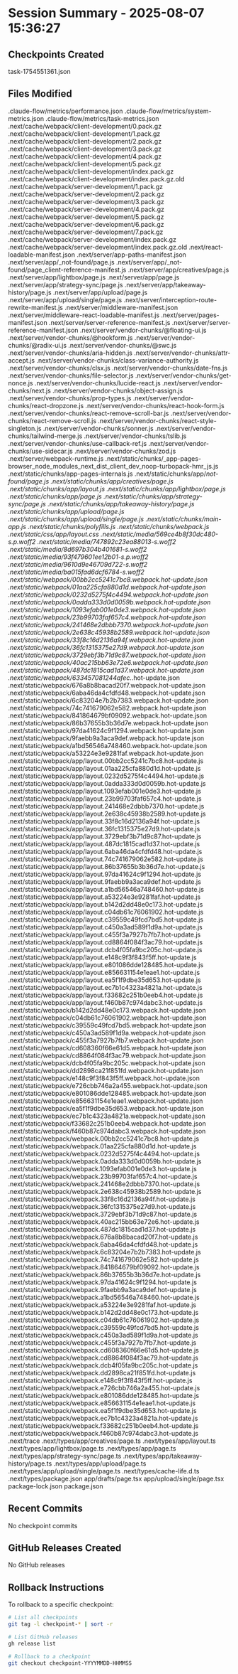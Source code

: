 # Session Summary - 2025-08-07 15:36:27

## Checkpoints Created
task-1754551361.json

## Files Modified
.claude-flow/metrics/performance.json
.claude-flow/metrics/system-metrics.json
.claude-flow/metrics/task-metrics.json
.next/cache/webpack/client-development/0.pack.gz
.next/cache/webpack/client-development/1.pack.gz
.next/cache/webpack/client-development/2.pack.gz
.next/cache/webpack/client-development/3.pack.gz
.next/cache/webpack/client-development/4.pack.gz
.next/cache/webpack/client-development/5.pack.gz
.next/cache/webpack/client-development/index.pack.gz
.next/cache/webpack/client-development/index.pack.gz.old
.next/cache/webpack/server-development/1.pack.gz
.next/cache/webpack/server-development/2.pack.gz
.next/cache/webpack/server-development/3.pack.gz
.next/cache/webpack/server-development/4.pack.gz
.next/cache/webpack/server-development/5.pack.gz
.next/cache/webpack/server-development/6.pack.gz
.next/cache/webpack/server-development/7.pack.gz
.next/cache/webpack/server-development/index.pack.gz
.next/cache/webpack/server-development/index.pack.gz.old
.next/react-loadable-manifest.json
.next/server/app-paths-manifest.json
.next/server/app/_not-found/page.js
.next/server/app/_not-found/page_client-reference-manifest.js
.next/server/app/creatives/page.js
.next/server/app/lightbox/page.js
.next/server/app/page.js
.next/server/app/strategy-sync/page.js
.next/server/app/takeaway-history/page.js
.next/server/app/upload/page.js
.next/server/app/upload/single/page.js
.next/server/interception-route-rewrite-manifest.js
.next/server/middleware-manifest.json
.next/server/middleware-react-loadable-manifest.js
.next/server/pages-manifest.json
.next/server/server-reference-manifest.js
.next/server/server-reference-manifest.json
.next/server/vendor-chunks/@floating-ui.js
.next/server/vendor-chunks/@hookform.js
.next/server/vendor-chunks/@radix-ui.js
.next/server/vendor-chunks/@swc.js
.next/server/vendor-chunks/aria-hidden.js
.next/server/vendor-chunks/attr-accept.js
.next/server/vendor-chunks/class-variance-authority.js
.next/server/vendor-chunks/clsx.js
.next/server/vendor-chunks/date-fns.js
.next/server/vendor-chunks/file-selector.js
.next/server/vendor-chunks/get-nonce.js
.next/server/vendor-chunks/lucide-react.js
.next/server/vendor-chunks/next.js
.next/server/vendor-chunks/object-assign.js
.next/server/vendor-chunks/prop-types.js
.next/server/vendor-chunks/react-dropzone.js
.next/server/vendor-chunks/react-hook-form.js
.next/server/vendor-chunks/react-remove-scroll-bar.js
.next/server/vendor-chunks/react-remove-scroll.js
.next/server/vendor-chunks/react-style-singleton.js
.next/server/vendor-chunks/sonner.js
.next/server/vendor-chunks/tailwind-merge.js
.next/server/vendor-chunks/tslib.js
.next/server/vendor-chunks/use-callback-ref.js
.next/server/vendor-chunks/use-sidecar.js
.next/server/vendor-chunks/zod.js
.next/server/webpack-runtime.js
.next/static/chunks/_app-pages-browser_node_modules_next_dist_client_dev_noop-turbopack-hmr_js.js
.next/static/chunks/app-pages-internals.js
.next/static/chunks/app/_not-found/page.js
.next/static/chunks/app/creatives/page.js
.next/static/chunks/app/layout.js
.next/static/chunks/app/lightbox/page.js
.next/static/chunks/app/page.js
.next/static/chunks/app/strategy-sync/page.js
.next/static/chunks/app/takeaway-history/page.js
.next/static/chunks/app/upload/page.js
.next/static/chunks/app/upload/single/page.js
.next/static/chunks/main-app.js
.next/static/chunks/polyfills.js
.next/static/chunks/webpack.js
.next/static/css/app/layout.css
.next/static/media/569ce4b8f30dc480-s.p.woff2
.next/static/media/747892c23ea88013-s.woff2
.next/static/media/8d697b304b401681-s.woff2
.next/static/media/93f479601ee12b01-s.p.woff2
.next/static/media/9610d9e46709d722-s.woff2
.next/static/media/ba015fad6dcf6784-s.woff2
.next/static/webpack/00bb2cc5241c7bc8.webpack.hot-update.json
.next/static/webpack/01aa225cfa880d1d.webpack.hot-update.json
.next/static/webpack/0232d5275f4c4494.webpack.hot-update.json
.next/static/webpack/0adda333d0d0059b.webpack.hot-update.json
.next/static/webpack/1093efab001e0de3.webpack.hot-update.json
.next/static/webpack/23b99703faf657c4.webpack.hot-update.json
.next/static/webpack/241468e2dbbb7370.webpack.hot-update.json
.next/static/webpack/2e638c45938b2589.webpack.hot-update.json
.next/static/webpack/33f8c16d2136a94f.webpack.hot-update.json
.next/static/webpack/36fc1315375e27d9.webpack.hot-update.json
.next/static/webpack/3729ebf3b71d9c87.webpack.hot-update.json
.next/static/webpack/40ac215bb63e72e6.webpack.hot-update.json
.next/static/webpack/487dc1815cad1d37.webpack.hot-update.json
.next/static/webpack/633457081244afec._.hot-update.json
.next/static/webpack/676a8b8bacad20f7.webpack.hot-update.json
.next/static/webpack/6aba46da4cfdfd48.webpack.hot-update.json
.next/static/webpack/6c83204e7b2b7383.webpack.hot-update.json
.next/static/webpack/74c741679062e582.webpack.hot-update.json
.next/static/webpack/841864679bf09092.webpack.hot-update.json
.next/static/webpack/86b37655b3b36d7e.webpack.hot-update.json
.next/static/webpack/97da41624c9f1294.webpack.hot-update.json
.next/static/webpack/9faebb9a3aca9def.webpack.hot-update.json
.next/static/webpack/a1bd56546a748460.webpack.hot-update.json
.next/static/webpack/a53224e3e9281faf.webpack.hot-update.json
.next/static/webpack/app/layout.00bb2cc5241c7bc8.hot-update.js
.next/static/webpack/app/layout.01aa225cfa880d1d.hot-update.js
.next/static/webpack/app/layout.0232d5275f4c4494.hot-update.js
.next/static/webpack/app/layout.0adda333d0d0059b.hot-update.js
.next/static/webpack/app/layout.1093efab001e0de3.hot-update.js
.next/static/webpack/app/layout.23b99703faf657c4.hot-update.js
.next/static/webpack/app/layout.241468e2dbbb7370.hot-update.js
.next/static/webpack/app/layout.2e638c45938b2589.hot-update.js
.next/static/webpack/app/layout.33f8c16d2136a94f.hot-update.js
.next/static/webpack/app/layout.36fc1315375e27d9.hot-update.js
.next/static/webpack/app/layout.3729ebf3b71d9c87.hot-update.js
.next/static/webpack/app/layout.487dc1815cad1d37.hot-update.js
.next/static/webpack/app/layout.6aba46da4cfdfd48.hot-update.js
.next/static/webpack/app/layout.74c741679062e582.hot-update.js
.next/static/webpack/app/layout.86b37655b3b36d7e.hot-update.js
.next/static/webpack/app/layout.97da41624c9f1294.hot-update.js
.next/static/webpack/app/layout.9faebb9a3aca9def.hot-update.js
.next/static/webpack/app/layout.a1bd56546a748460.hot-update.js
.next/static/webpack/app/layout.a53224e3e9281faf.hot-update.js
.next/static/webpack/app/layout.b142d2dd48e0c173.hot-update.js
.next/static/webpack/app/layout.c04db61c76061902.hot-update.js
.next/static/webpack/app/layout.c39559c49fcd7bd5.hot-update.js
.next/static/webpack/app/layout.c450a3ad589f1d9a.hot-update.js
.next/static/webpack/app/layout.c455f3a7927b7fb7.hot-update.js
.next/static/webpack/app/layout.cd8864f084f3ac79.hot-update.js
.next/static/webpack/app/layout.dcb4f05fa9bc205c.hot-update.js
.next/static/webpack/app/layout.e148c9f3f843f5ff.hot-update.js
.next/static/webpack/app/layout.e801086dde128485.hot-update.js
.next/static/webpack/app/layout.e856631154e1eae1.hot-update.js
.next/static/webpack/app/layout.ea5f1f9dbe35d653.hot-update.js
.next/static/webpack/app/layout.ec7b1c4323a4821a.hot-update.js
.next/static/webpack/app/layout.f33682c251b0eeb4.hot-update.js
.next/static/webpack/app/layout.f460b87c974dabc3.hot-update.js
.next/static/webpack/b142d2dd48e0c173.webpack.hot-update.json
.next/static/webpack/c04db61c76061902.webpack.hot-update.json
.next/static/webpack/c39559c49fcd7bd5.webpack.hot-update.json
.next/static/webpack/c450a3ad589f1d9a.webpack.hot-update.json
.next/static/webpack/c455f3a7927b7fb7.webpack.hot-update.json
.next/static/webpack/cd608360f66e61d5.webpack.hot-update.json
.next/static/webpack/cd8864f084f3ac79.webpack.hot-update.json
.next/static/webpack/dcb4f05fa9bc205c.webpack.hot-update.json
.next/static/webpack/dd2898ca21f851fd.webpack.hot-update.json
.next/static/webpack/e148c9f3f843f5ff.webpack.hot-update.json
.next/static/webpack/e726cbb746a2a455.webpack.hot-update.json
.next/static/webpack/e801086dde128485.webpack.hot-update.json
.next/static/webpack/e856631154e1eae1.webpack.hot-update.json
.next/static/webpack/ea5f1f9dbe35d653.webpack.hot-update.json
.next/static/webpack/ec7b1c4323a4821a.webpack.hot-update.json
.next/static/webpack/f33682c251b0eeb4.webpack.hot-update.json
.next/static/webpack/f460b87c974dabc3.webpack.hot-update.json
.next/static/webpack/webpack.00bb2cc5241c7bc8.hot-update.js
.next/static/webpack/webpack.01aa225cfa880d1d.hot-update.js
.next/static/webpack/webpack.0232d5275f4c4494.hot-update.js
.next/static/webpack/webpack.0adda333d0d0059b.hot-update.js
.next/static/webpack/webpack.1093efab001e0de3.hot-update.js
.next/static/webpack/webpack.23b99703faf657c4.hot-update.js
.next/static/webpack/webpack.241468e2dbbb7370.hot-update.js
.next/static/webpack/webpack.2e638c45938b2589.hot-update.js
.next/static/webpack/webpack.33f8c16d2136a94f.hot-update.js
.next/static/webpack/webpack.36fc1315375e27d9.hot-update.js
.next/static/webpack/webpack.3729ebf3b71d9c87.hot-update.js
.next/static/webpack/webpack.40ac215bb63e72e6.hot-update.js
.next/static/webpack/webpack.487dc1815cad1d37.hot-update.js
.next/static/webpack/webpack.676a8b8bacad20f7.hot-update.js
.next/static/webpack/webpack.6aba46da4cfdfd48.hot-update.js
.next/static/webpack/webpack.6c83204e7b2b7383.hot-update.js
.next/static/webpack/webpack.74c741679062e582.hot-update.js
.next/static/webpack/webpack.841864679bf09092.hot-update.js
.next/static/webpack/webpack.86b37655b3b36d7e.hot-update.js
.next/static/webpack/webpack.97da41624c9f1294.hot-update.js
.next/static/webpack/webpack.9faebb9a3aca9def.hot-update.js
.next/static/webpack/webpack.a1bd56546a748460.hot-update.js
.next/static/webpack/webpack.a53224e3e9281faf.hot-update.js
.next/static/webpack/webpack.b142d2dd48e0c173.hot-update.js
.next/static/webpack/webpack.c04db61c76061902.hot-update.js
.next/static/webpack/webpack.c39559c49fcd7bd5.hot-update.js
.next/static/webpack/webpack.c450a3ad589f1d9a.hot-update.js
.next/static/webpack/webpack.c455f3a7927b7fb7.hot-update.js
.next/static/webpack/webpack.cd608360f66e61d5.hot-update.js
.next/static/webpack/webpack.cd8864f084f3ac79.hot-update.js
.next/static/webpack/webpack.dcb4f05fa9bc205c.hot-update.js
.next/static/webpack/webpack.dd2898ca21f851fd.hot-update.js
.next/static/webpack/webpack.e148c9f3f843f5ff.hot-update.js
.next/static/webpack/webpack.e726cbb746a2a455.hot-update.js
.next/static/webpack/webpack.e801086dde128485.hot-update.js
.next/static/webpack/webpack.e856631154e1eae1.hot-update.js
.next/static/webpack/webpack.ea5f1f9dbe35d653.hot-update.js
.next/static/webpack/webpack.ec7b1c4323a4821a.hot-update.js
.next/static/webpack/webpack.f33682c251b0eeb4.hot-update.js
.next/static/webpack/webpack.f460b87c974dabc3.hot-update.js
.next/trace
.next/types/app/creatives/page.ts
.next/types/app/layout.ts
.next/types/app/lightbox/page.ts
.next/types/app/page.ts
.next/types/app/strategy-sync/page.ts
.next/types/app/takeaway-history/page.ts
.next/types/app/upload/page.ts
.next/types/app/upload/single/page.ts
.next/types/cache-life.d.ts
.next/types/package.json
app/drafts/page.tsx
app/upload/single/page.tsx
package-lock.json
package.json

## Recent Commits
No checkpoint commits

## GitHub Releases Created
No GitHub releases

## Rollback Instructions
To rollback to a specific checkpoint:
```bash
# List all checkpoints
git tag -l checkpoint-* | sort -r

# List GitHub releases
gh release list

# Rollback to a checkpoint
git checkout checkpoint-YYYYMMDD-HHMMSS
```

